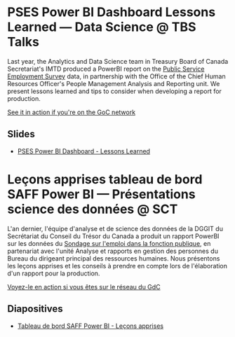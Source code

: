 # PSES Power BI Dashboard Lessons Learned &mdash; Data Science @ TBS Talks
Last year, the Analytics and Data Science team in Treasury Board of Canada Secretariat's IMTD produced a PowerBI report on the [Public Service Employment Survey](https://www.canada.ca/en/treasury-board-secretariat/services/innovation/public-service-employee-survey.html) data, in partnership with the Office of the Chief Human Resources Officer's People Management Analysis and Reporting unit. We present lessons learned and tips to consider when developing a report for production.

[See it in action if you're on the GoC network](https://hranalytics-analytiquerh.tbs-sct.gc.ca/?GoCTemplateCulture=en-CA)

## Slides

* [PSES Power BI Dashboard - Lessons Learned](https://github.com/tbs-sct-adsasd/data_science_talks-presentations_science_donnees/blob/master/power_bi_lessons_learned/PSES_lessons_learned.pptx?raw=true)


# Leçons apprises tableau de bord SAFF Power BI &mdash; Présentations science des données @ SCT
L'an dernier, l'équipe d'analyse et de science des données de la DGGIT du Secrétariat du Conseil du Trésor du Canada a produit un rapport PowerBI sur les données du [Sondage sur l'emploi dans la fonction publique](https://www.canada.ca/en/treasury-board-secretariat/services/innovation/public-service-employee-survey.html), en partenariat avec l'unité Analyse et rapports en gestion des personnes du Bureau du dirigeant principal des ressources humaines. Nous présentons les leçons apprises et les conseils à prendre en compte lors de l'élaboration d'un rapport pour la production.

[Voyez-le en action si vous êtes sur le réseau du GdC](https://hranalytics-analytiquerh.tbs-sct.gc.ca/?GoCTemplateCulture=en-CA)

## Diapositives

* [Tableau de bord SAFF Power BI - Leçons apprises](https://github.com/tbs-sct-adsasd/data_science_talks-presentations_science_donnees/blob/master/power_bi_lessons_learned/PSES_lessons_learned.pptx?raw=true)
